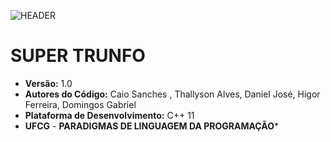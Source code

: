 

![HEADER](https://blog.umbler.com/wp-content/uploads/2016/09/post-16-08-15-trunfo-hosting-logo.png)

# **SUPER TRUNFO**

 - **Versão:** 1.0
 - **Autores do Código:** Caio Sanches , Thallyson Alves, Daniel José, Higor Ferreira, Domingos Gabriel
 - **Plataforma de Desenvolvimento:** C++ 11
 - **UFCG** - **PARADIGMAS DE LINGUAGEM DA PROGRAMAÇÃO***

